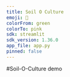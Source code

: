 ```yaml
---
title: Soil O Culture
emoji: 🌾
colorFrom: green
colorTo: pink
sdk: streamlit
sdk_version: 1.36.0
app_file: app.py
pinned: false
---
```

#Soil-O-Culture demo
